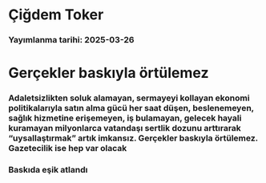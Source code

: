 # Çiğdem Toker

### Yayımlanma tarihi: 2025-03-26

# Gerçekler baskıyla örtülemez


### Adaletsizlikten soluk alamayan, sermayeyi kollayan ekonomi politikalarıyla satın alma gücü her saat düşen, beslenemeyen, sağlık hizmetine erişemeyen, iş bulamayan, gelecek hayali kuramayan milyonlarca vatandaşı sertlik dozunu arttırarak “uysallaştırmak” artık imkansız. Gerçekler baskıyla örtülemez. Gazetecilik ise hep var olacak


### Baskıda eşik atlandı


